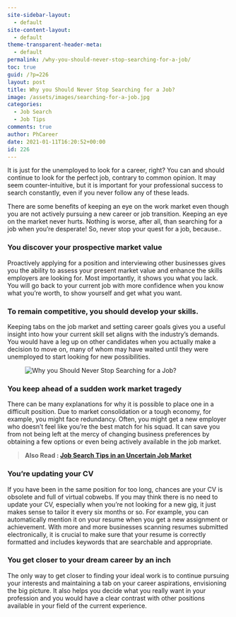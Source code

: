 ```yaml
---
site-sidebar-layout:
  - default
site-content-layout:
  - default
theme-transparent-header-meta:
  - default
permalink: /why-you-should-never-stop-searching-for-a-job/
toc: true
guid: /?p=226
layout: post
title: Why you Should Never Stop Searching for a Job?
image: /assets/images/searching-for-a-job.jpg
categories:
  - Job Search
  - Job Tips
comments: true
author: PhCareer
date: 2021-01-11T16:20:52+00:00
id: 226
---
```

It is just for the unemployed to look for a career, right? You can and should continue to look for the perfect job, contrary to common opinion. It may seem counter-intuitive, but it is important for your professional success to search constantly, even if you never follow any of these leads.

There are some benefits of keeping an eye on the work market even though you are not actively pursuing a new career or job transition. Keeping an eye on the market never hurts. Nothing is worse, after all, than searching for a job when you&#8217;re desperate! So, never stop your quest for a job, because..

### You discover your prospective market value

Proactively applying for a position and interviewing other businesses gives you the ability to assess your present market value and enhance the skills employers are looking for. Most importantly, it shows you what you lack. You will go back to your current job with more confidence when you know what you&#8217;re worth, to show yourself and get what you want.

### To remain competitive, you should develop your skills.

Keeping tabs on the job market and setting career goals gives you a useful insight into how your current skill set aligns with the industry&#8217;s demands. You would have a leg up on other candidates when you actually make a decision to move on, many of whom may have waited until they were unemployed to start looking for new possibilities.

<div class="wp-block-image">
  <figure class="aligncenter size-large"><img loading="lazy" width="650" height="494" src="/wp-content/uploads/2021/01/jobsearch-1.jpg" alt="Why you Should Never Stop Searching for a Job?" class="wp-image-227" srcset="/wp-content/uploads/2021/01/jobsearch-1.jpg 650w, /wp-content/uploads/2021/01/jobsearch-1-300x228.jpg 300w" sizes="(max-width: 650px) 100vw, 650px" /></figure>
</div>

### You keep ahead of a sudden work market tragedy

There can be many explanations for why it is possible to place one in a difficult position. Due to market consolidation or a tough economy, for example, you might face redundancy. Often, you might get a new employer who doesn&#8217;t feel like you&#8217;re the best match for his squad. It can save you from not being left at the mercy of changing business preferences by obtaining a few options or even being actively available in the job market.

<blockquote class="wp-block-quote">
  <p>
    <strong>Also Read : <a href="/job-search-tips-in-an-uncertain-job-market/">Job Search Tips in an Uncertain Job Market</a></strong>
  </p>
</blockquote>

### You&#8217;re updating your CV

If you have been in the same position for too long, chances are your CV is obsolete and full of virtual cobwebs. If you may think there is no need to update your CV, especially when you&#8217;re not looking for a new gig, it just makes sense to tailor it every six months or so. For example, you can automatically mention it on your resume when you get a new assignment or achievement. With more and more businesses scanning resumes submitted electronically, it is crucial to make sure that your resume is correctly formatted and includes keywords that are searchable and appropriate.

### You get closer to your dream career by an inch

The only way to get closer to finding your ideal work is to continue pursuing your interests and maintaining a tab on your career aspirations, envisioning the big picture. It also helps you decide what you really want in your profession and you would have a clear contrast with other positions available in your field of the current experience.
 